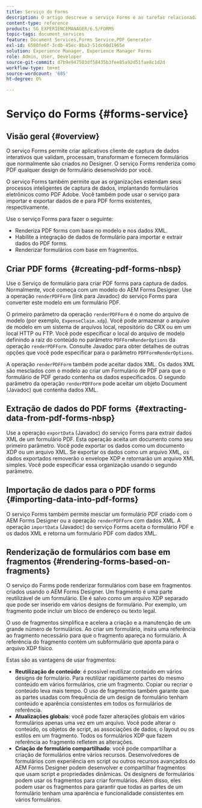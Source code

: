 ```yaml
---
title: Serviço do Forms
description: O artigo descreve o serviço Forms e as tarefas relacionadas ao formulário que podem ser executadas usando o serviço Forms.
content-type: reference
products: SG_EXPERIENCEMANAGER/6.5/FORMS
topic-tags: document_services
feature: Document Services,Forms Service,PDF Generator
exl-id: 6580fe6f-3cdb-45ec-8ba3-51dc60d1965e
solution: Experience Manager, Experience Manager Forms
role: Admin, User, Developer
source-git-commit: d7b9e947503df58435b3fee85a92d51fae8c1d2d
workflow-type: tm+mt
source-wordcount: '685'
ht-degree: 0%

---
```


# Serviço do Forms {#forms-service}

## Visão geral {#overview}

O serviço Forms permite criar aplicativos cliente de captura de dados interativos que validam, processam, transformam e fornecem formulários que normalmente são criados no Designer. O serviço Forms renderiza como PDF qualquer design de formulário desenvolvido por você.

O serviço Forms também permite que as organizações estendam seus processos inteligentes de captura de dados, implantando formulários eletrônicos como PDF Adobe. Você também pode usar o serviço para importar e exportar dados de e para PDF forms existentes, respectivamente.

Use o serviço Forms para fazer o seguinte:

* Renderiza PDF forms com base no modelo e nos dados XML.
* Habilite a integração de dados de formulário para importar e extrair dados do PDF forms.
* Renderizar formulários com base em fragmentos.

## Criar PDF forms  {#creating-pdf-forms-nbsp}

Use o Serviço de formulário para criar PDF forms para captura de dados. Normalmente, você começa com um modelo do AEM Forms Designer. Use a operação `renderPDFForm` (link para Javadoc) do serviço Forms para converter este modelo em um formulário PDF.

O primeiro parâmetro da operação `renderPDFForm` é o nome do arquivo de modelo (por exemplo, `ExpenseClaim.xdp`). Você pode armazenar o arquivo de modelo em um sistema de arquivos local, repositório do CRX ou em um local HTTP ou FTP. Você pode especificar o local do arquivo de modelo definindo a raiz do conteúdo no parâmetro `PDFFormRenderOptions` da operação `renderPDFForm`. Consulte Javadoc para obter detalhes de outras opções que você pode especificar para o parâmetro `PDFFormRenderOptions`.

A operação `renderPDFForm` também pode aceitar dados XML. Os dados XML são mesclados com o modelo ao criar um Formulário de PDF para que o formulário de PDF gerado contenha os dados especificados. O segundo parâmetro da operação `renderPDFForm` pode aceitar um objeto Document (Javadoc) que contenha dados XML.

## Extração de dados do PDF forms  {#extracting-data-from-pdf-forms-nbsp}

Use a operação `exportData` (Javadoc) do serviço Forms para extrair dados XML de um formulário PDF. Esta operação aceita um documento como seu primeiro parâmetro. Você pode exportar os dados como um documento XDP ou um arquivo XML. Se exportar os dados como um arquivo XML, os dados exportados removerão o envelope XDP e retornarão um arquivo XML simples. Você pode especificar essa organização usando o segundo parâmetro.

## Importação de dados para o PDF forms {#importing-data-into-pdf-forms}

O serviço Forms também permite mesclar um formulário PDF criado com o AEM Forms Designer ou a operação `renderPDFForm` com dados XML. A operação `importData` (Javadoc) do serviço Forms aceita o formulário PDF e os dados XML e retorna um formulário PDF com dados XML.

## Renderização de formulários com base em fragmentos {#rendering-forms-based-on-fragments}

O serviço do Forms pode renderizar formulários com base em fragmentos criados usando o AEM Forms Designer. Um fragmento é uma parte reutilizável de um formulário. Ele é salvo como um arquivo XDP separado que pode ser inserido em vários designs de formulário. Por exemplo, um fragmento pode incluir um bloco de endereço ou texto legal.

O uso de fragmentos simplifica e acelera a criação e a manutenção de um grande número de formulários. Ao criar um formulário, insira uma referência ao fragmento necessário para que o fragmento apareça no formulário. A referência do fragmento contém um subformulário que aponta para o arquivo XDP físico.

Estas são as vantagens de usar fragmentos:

* **Reutilização de conteúdo**: é possível reutilizar conteúdo em vários designs de formulário. Para reutilizar rapidamente partes do mesmo conteúdo em vários formulários, crie um fragmento. Copiar ou recriar o conteúdo leva mais tempo. O uso de fragmentos também garante que as partes usadas com frequência de um design de formulário tenham conteúdo e aparência consistentes em todos os formulários de referência.
* **Atualizações globais**: você pode fazer alterações globais em vários formulários apenas uma vez em um arquivo. Você pode alterar o conteúdo, os objetos de script, as associações de dados, o layout ou os estilos em um fragmento. Todos os formulários XDP que fazem referência ao fragmento refletem as alterações.
* **Criação de formulário compartilhado**: você pode compartilhar a criação de formulários entre vários recursos. Desenvolvedores de formulários com experiência em script ou outros recursos avançados do AEM Forms Designer podem desenvolver e compartilhar fragmentos que usam script e propriedades dinâmicas. Os designers de formulários podem usar os fragmentos para criar formulários. Além disso, eles podem usar os fragmentos para garantir que todas as partes de um formulário tenham uma aparência e funcionalidade consistentes em vários formulários.
